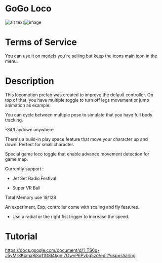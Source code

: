 # GoGo Loco

![alt text](https://media.discordapp.net/attachments/974136857170419772/977669230549958656/icon_Go_Loco.png)![image](https://user-images.githubusercontent.com/45869735/169668303-4bbf08ca-1189-47d6-bce0-2c88a935ee01.png)


# Terms of Service

You can use it on models you're selling but keep the icons main icon in the menu.

# Description

This locomotion prefab was created to improve the default controller. On top of that, you have multiple toggle to turn off legs movement or jump animation as example.

You can cycle between multiple pose to simulate that you have full body tracking.

-Sit/Laydown anywhere

There's a build-in play space feature that move your character up and down. Perfect for small character.

Special game loco toggle that enable advance movement detection for game map.

Currently support :

- Jet Set Radio Festival

- Super VR Ball

Total Memory use 19/128


An experiment, Exp, controller come with scaling and fly features.

- Use a radial or the right fist trigger to increase the speed.

# Tutorial 

https://docs.google.com/document/d/1_TS6g-J5yMr8Kxma8jSq11G8I4kgnI7OwyP6Pybg5zo/edit?usp=sharing
